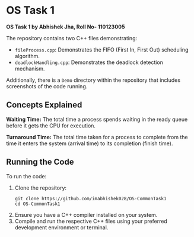 <!DOCTYPE html>
<html lang="en">
<head>
    <meta charset="UTF-8">
    <meta name="viewport" content="width=device-width, initial-scale=1.0">
</head>
<body>
    <h1>OS Task 1</h1>
    <p><strong>OS Task 1 by Abhishek Jha, Roll No- 110123005</strong></p>
    <p>The repository contains two C++ files demonstrating:</p>
    <ul>
        <li><code>fileProcess.cpp</code>: Demonstrates the FIFO (First In, First Out) scheduling algorithm.</li>
        <li><code>deadlockHandling.cpp</code>: Demonstrates the deadlock detection mechanism.</li>
    </ul
    <p>Additionally, there is a <code>Demo</code> directory within the repository that includes screenshots of the code running.</p>
    <h2>Concepts Explained</h2>
    <p><strong>Waiting Time:</strong> The total time a process spends waiting in the ready queue before it gets the CPU for execution.</p>
    <p><strong>Turnaround Time:</strong> The total time taken for a process to complete from the time it enters the system (arrival time) to its completion (finish time).</p>
    <h2>Running the Code</h2>
    <p>To run the code:</p>
    <ol>
        <li>Clone the repository:
            <pre><code>git clone https://github.com/imabhishek028/OS-CommonTask1
cd OS-CommonTask1</code></pre>
        </li>
        <li>Ensure you have a C++ compiler installed on your system.</li>
        <li>Compile and run the respective C++ files using your preferred development environment or terminal.  
        </li>
    </ol>
</body>
</html>

